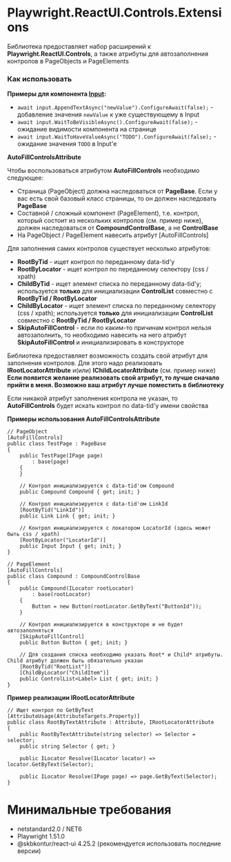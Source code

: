 # Playwright.ReactUI.Controls.Extensions

Библиотека предоставляет набор расширений к **Playwright.ReactUI.Controls**, а также атрибуты для автозаполнения контролов в PageObjects и PageElements

### Как использовать  

**Примеры для компонента [Input](https://tech.skbkontur.ru/kontur-ui/?path=/docs/react-ui_input-data-input--docs):**  

+ `await input.AppendTextAsync("newValue").ConfigureAwait(false);` - добавление значения `newValue` к уже существующему в Input  
+ `await input.WaitToBeVisibleAsync().ConfigureAwait(false);` - ожидание видимости компонента на странице  
+ `await input.WaitToHaveValueAsync("TODO").ConfigureAwait(false);` - ожидание значения `TODO` в Input'e  

**AutoFillControlsAttribute**

Чтобы воспользоваться атрибутом **AutoFillControls** необходимо следующее:
- Страница (PageObject) должна наследоваться от **PageBase**. Если у вас есть свой базовый класс страницы, то он должен наследовать **PageBase**
- Составной / сложный компонент (PageElement), т.е. контрол, который состоит из нескольких контролов (см. пример ниже), должен наследоваться от **CompoundControlBase**, а не **ControlBase**
- На PageObject / PageElement навесить атрибут [AutoFillControls]

Для заполнения самих контролов существует несколько атрибутов:
- **RootByTid** - ищет контрол по переданному data-tid'у
- **RootByLocator** - ищет контрол по переданному селектору (css / xpath)
- **ChildByTid** - ищет элемент списка по переданному data-tid'у; используется **только** для инициализации **ControlList** совместно с **RootByTid / RootByLocator**
- **ChildByLocator** - ищет элемент списка по переданному селектору (css / xpath); используется **только** для инициализации **ControlList** совместно с **RootByTid / RootByLocator**
- **SkipAutoFillControl** - если по каким-то причинам контрол нельзя автозаполнить, то необходимо навесить на него атрибут **SkipAutoFillControl** и инициализировать в конструкторе

Библиотека предоставляет возможность создать свой атрибут для заполнения контролов. Для этого надо реализовать **IRootLocatorAttribute** и(или) **IChildLocatorAttribute** (см. пример ниже)    
**Если появится желание реализовать свой атрибут, то лучше сначало прийти в меня. Возможно ваш атрибут лучше поместить в библиотеку**

Если никакой атрибут заполнения контрола не указан, то **AutoFillControls** будет искать контрол по data-tid'у имени свойства

**Примеры использования AutoFillControlsAttribute**

```
// PageObject
[AutoFillControls]
public class TestPage : PageBase
{
    public TestPage(IPage page)
        : base(page)
    {
    }

    // Контрол инициализируется с data-tid'ом Compound
    public Compound Compound { get; init; }

    // Контрол инициализируется с data-tid'ом LinkId
    [RootByTid("LinkId")]
    public Link Link { get; init; }

    // Контрол инициализируется с локатором LocatorId (здесь может быть css / xpath)
    [RootByLocator("LocatorId")]
    public Input Input { get; init; }
}

// PageElement
[AutoFillControls]
public class Compound : CompoundControlBase
{
    public Compound(ILocator rootLocator)
        : base(rootLocator)
    {
        Button = new Button(rootLocator.GetByText("ButtonId"));
    }

    // Контрол инициализируется в конструкторе и не будет автозаполняться
    [SkipAutoFillControl]
    public Button Button { get; init; }

    // Для создания списка необходимо указать Root* и Child* атрибуты. Child атрибут должен быть обязательно указан
    [RootByTid("RootList")]
    [ChildByLocator("ChildItem")]
    public ControlList<Label> List { get; init; }
}
```

**Пример реализации IRootLocatorAttribute**

```
// Ищет контрол по GetByText
[AttributeUsage(AttributeTargets.Property)]
public class RootByTextAttribute : Attribute, IRootLocatorAttribute
{
    public RootByTextAttribute(string selector) => Selector = selector;
    public string Selector { get; }

    public ILocator Resolve(ILocator locator) => locator.GetByText(Selector);

    public ILocator Resolve(IPage page) => page.GetByText(Selector);
}
```

# Минимальные требования

+ netstandard2.0 / NET6
+ Playwright 1.51.0
+ @skbkontur/react-ui 4.25.2 (рекомендуется использовать последние версии)